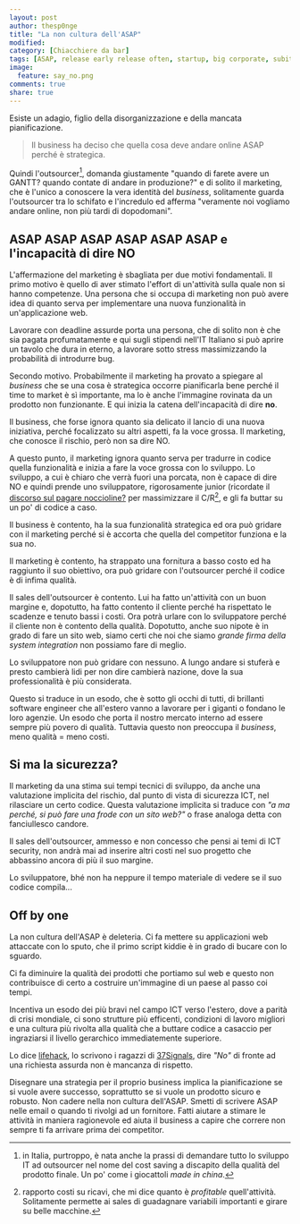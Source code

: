 ```yaml
---
layout: post
author: thesp0nge
title: "La non cultura dell'ASAP"
modified:
category: [Chiacchiere da bar]
tags: [ASAP, release early release often, startup, big corporate, subito, produzione, bug, dilbert, cubicolo]
image:
  feature: say_no.png
comments: true
share: true
---
```


Esiste un adagio, figlio della disorganizzazione e della mancata pianificazione.

> Il business ha deciso che quella cosa deve andare online ASAP perché è
> strategica.

Quindi l'outsourcer[^1], domanda giustamente "quando di farete avere un GANTT?
quando contate di andare in produzione?" e di solito il marketing, che è
l'unico a conoscere la vera identità del _business_, solitamente guarda
l'outsourcer tra lo schifato e l'incredulo ed afferma "veramente noi vogliamo
andare online, non più tardi di dopodomani".

## ASAP ASAP ASAP ASAP ASAP ASAP e l'incapacità di dire NO

L'affermazione del marketing è sbagliata per due motivi fondamentali. Il primo
motivo è quello di aver stimato l'effort di un'attività sulla quale non si
hanno competenze. Una persona che si occupa di marketing non può avere idea di
quanto serva per implementare una nuova funzionalità in un'applicazione web.

Lavorare con deadline assurde porta una persona, che di solito non è che sia
pagata profumatamente e qui sugli stipendi nell'IT Italiano si può aprire un
tavolo che dura in eterno, a lavorare sotto stress massimizzando la probabilità
di introdurre bug.

Secondo motivo. Probabilmente il marketing ha provato a spiegare al _business_
che se una cosa è strategica occorre pianificarla bene perché il time to market
è sì importante, ma lo è anche l'immagine rovinata da un prodotto non
funzionante. E qui inizia la catena dell'incapacità di dire **no**.

Il business, che forse ignora quanto sia delicato il lancio di una nuova
iniziativa, perché focalizzato su altri aspetti, fa la voce grossa. Il
marketing, che conosce il rischio, però non sa dire NO.

A questo punto, il marketing ignora quanto serva per tradurre in codice quella
funzionalità e inizia a fare la voce grossa con lo sviluppo. Lo sviluppo, a cui
è chiaro che verrà fuori una porcata, non è capace di dire NO e quindi prende
uno sviluppatore, rigorosamente junior (ricordate il [discorso sul pagare
noccioline?](https://codiceinsicuro.it/blog/se-paghi-noccioline-attirerai-scimmie-storie-job-posting-nellera-delle-startup/)
per massimizzare il C/R[^2], e gli fa buttar su un po' di codice a caso.

Il business è contento, ha la sua funzionalità strategica ed ora può gridare
con il marketing perché si è accorta che quella del competitor funziona e la
sua no.

Il marketing è contento, ha strappato una fornitura a basso costo ed ha
raggiunto il suo obiettivo, ora può gridare con l'outsourcer perché il codice è
di infima qualità.

Il sales dell'outsourcer è contento. Lui ha fatto un'attività con un buon
margine e, dopotutto, ha fatto contento il cliente perché ha rispettato le
scadenze e tenuto bassi i costi. Ora potrà urlare con lo sviluppatore perché il
cliente non è contento della qualità. Dopotutto, anche suo nipote è in grado di
fare un sito web, siamo certi che noi che siamo _grande firma della system
integration_ non possiamo fare di meglio.

Lo sviluppatore non può gridare con nessuno. A lungo andare si stuferà e presto
cambierà lidi per non dire cambierà nazione, dove la sua professionalità è più
considerata.

Questo si traduce in un esodo, che è sotto gli occhi di tutti, di brillanti
software engineer che all'estero vanno a lavorare per i giganti o fondano le
loro agenzie. Un esodo che porta il nostro mercato interno ad essere sempre più
povero di qualità. Tuttavia questo non preoccupa il _business_, meno qualità =
meno costi.

## Si ma la sicurezza?

Il marketing da una stima sui tempi tecnici di sviluppo, da anche una
valutazione implicita del rischio, dal punto di vista di sicurezza ICT, nel
rilasciare un certo codice. Questa valutazione implicita si traduce con _"a ma
perché, si può fare una frode con un sito web?"_ o frase analoga detta con
fanciullesco candore.

Il sales dell'outsourcer, ammesso e non concesso che pensi ai temi di ICT
security, non andrà mai ad inserire altri costi nel suo progetto che abbassino
ancora di più il suo margine.

Lo sviluppatore, bhé non ha neppure il tempo materiale di vedere se il suo
codice compila...

## Off by one

La non cultura dell'ASAP è deleteria. Ci fa mettere su applicazioni web
attaccate con lo sputo, che il primo script kiddie è in grado di bucare con lo
sguardo.

Ci fa diminuire la qualità dei prodotti che portiamo sul web e questo
non contribuisce di certo a costruire un'immagine di un paese al passo coi
tempi.

Incentiva un esodo dei più bravi nel campo ICT verso l'estero, dove a parità di
crisi mondiale, ci sono strutture più efficenti, condizioni di lavoro migliori
e una cultura più rivolta alla qualità che a buttare codice a casaccio per
ingraziarsi il livello gerarchico immediatemente superiore.

Lo dice
[lifehack](http://www.lifehack.org/articles/communication/the-gentle-art-of-saying-no.html),
lo scrivono i ragazzi di
[37Signals](https://gettingreal.37signals.com/ch05_Start_With_No.php), dire
_"No"_ di fronte ad una richiesta assurda non è mancanza di rispetto. 

Disegnare una strategia per il proprio business implica la pianificazione se si
vuole avere successo, soprattutto se si vuole un prodotto sicuro e robusto. Non
cadere nella non cultura dell'ASAP. Smetti di scrivere ASAP nelle email o
quando ti rivolgi ad un fornitore. Fatti aiutare a stimare le attività in
maniera ragionevole ed aiuta il business a capire che correre non sempre ti fa
arrivare prima dei competitor.


[^1]: in Italia, purtroppo, è nata anche la prassi di demandare tutto lo
      sviluppo IT ad outsourcer nel nome del cost saving a discapito della qualità
      del prodotto finale. Un po' come i giocattoli _made in china_.

[^2]: rapporto costi su ricavi, che mi dice quanto è _profitable_
      quell'attività. Solitamente permette ai sales di guadagnare variabili
      importanti e girare su belle macchine.
